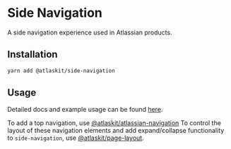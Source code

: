 # Side Navigation

A side navigation experience used in Atlassian products.

## Installation

```sh
yarn add @atlaskit/side-navigation
```

## Usage

Detailed docs and example usage can be found [here](https://atlassian.design/components/side-navigation).

To add a top navigation, use [@atlaskit/atlassian-navigation](https://atlassian.design/components/atlassian-navigation)
To control the layout of these navigation elements and add expand/collapse functionality to `side-navigation`, use [@atlaskit/page-layout](https://atlaskit.atlassian.com/packages/design-system/page-layout).
